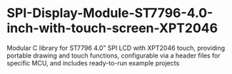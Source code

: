 # SPI-Display-Module-ST7796-4.0-inch-with-touch-screen-XPT2046
Modular C library for ST7796 4.0” SPI LCD with XPT2046 touch, providing portable drawing and touch functions, configurable via a header files for specific MCU, and includes ready-to-run example projects
